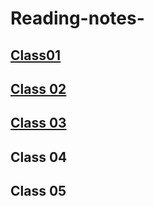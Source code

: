 # Reading-notes- 


## [Class01](https://github.com/jessicaporter98/Reading-notes/blob/1874aed36a95184b194e1cb559b9f538a6978353/Class01.md)



## [Class 02](https://github.com/jessicaporter98/Reading-notes/blob/a4764556cd078b2c6aab2dd3e096a00821ada3bb/Class%2002)

## [Class 03](https://github.com/jessicaporter98/Reading-notes/blob/9621d170e7e739f07302a02002c5253c51d972d1/Class%2003)

## Class 04 

## Class 05


 

